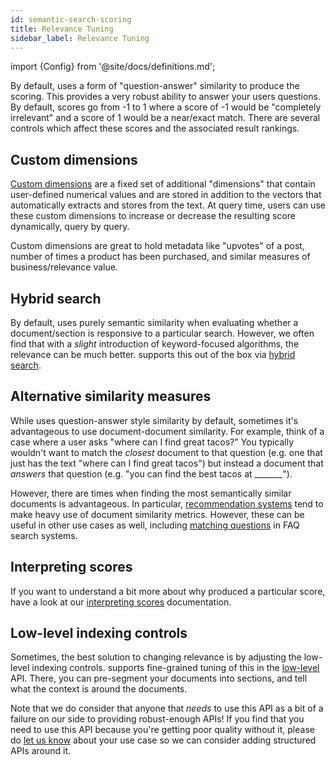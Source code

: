 ```yaml
---
id: semantic-search-scoring
title: Relevance Tuning
sidebar_label: Relevance Tuning
---
```


import {Config} from '@site/docs/definitions.md';

By default, <Config v="names.product"/> uses a form of "question-answer"
similarity to produce the scoring.  This provides a very robust ability to
answer your users questions.  By default, scores go from -1 to 1 where a
score of -1 would be "completely irrelevant" and a score of 1 would be a
near/exact match.  There are several controls which affect these scores and
the associated result rankings.

## Custom dimensions
[Custom dimensions](custom-dimensions) are a fixed set of additional "dimensions"
that contain user-defined numerical values and are stored in addition to the
vectors that <Config v="names.product"/> automatically extracts and stores from
the text. At query time, users can use these custom dimensions to increase or
decrease the resulting score dynamically, query by query.

Custom dimensions are great to hold metadata like "upvotes" of a post, number
of times a product has been purchased, and similar measures of business/relevance
value.

## Hybrid search
By default, <Config v="names.product"/> uses purely semantic similarity when
evaluating whether a document/section is responsive to a particular search.
However, we often find that with a *slight* introduction of keyword-focused
algorithms, the relevance can be much better.  <Config v="names.product"/>
supports this out of the box via [hybrid search](/docs/api-reference/search-apis/lexical-matching).

## Alternative similarity measures
While <Config v="names.product"/> uses question-answer style similarity by
default, sometimes it's advantageous to use document-document similarity. For
example, think of a case where a user asks "where can I find great tacos?"  You
typically wouldn't want to match the *closest* document to that question (e.g.
one that just has the text "where can I find great tacos") but instead a document
that *answers* that question (e.g. "you can find the best tacos at _______").

However, there are times when finding the most semantically similar documents
is advantageous.  In particular, [recommendation systems](/docs/common-use-cases/recommendation-systems/recommender-overview)
tend to make heavy use of document similarity metrics.  However, these can be
useful in other use cases as well, including [matching questions](/docs/common-use-cases/question-answer/question-answer-overview)
in FAQ search systems.

## Interpreting scores
If you want to understand a bit more about why <Config v="names.product"/>
produced a particular score, have a look at our
[interpreting scores](/docs/api-reference/search-apis/interpreting-responses/intepreting-scores)
documentation.

## Low-level indexing controls
Sometimes, the best solution to changing relevance is by adjusting the low-level
indexing controls.  <Config v="names.product"/> supports fine-grained tuning of
this in the [low-level](/docs/api-reference/indexing-apis/core_indexing) API.
There, you can pre-segment your documents into sections, and
tell <Config v="names.product"/> what the context is around the documents.

Note that we do consider that anyone that *needs* to use this API as a bit of a
failure on our side to providing robust-enough APIs!  If you find that you need
to use this API because you're getting poor quality without it, please do
[let us know](https://discuss.vectara.com) about your use case so we can consider
adding structured APIs around it.
